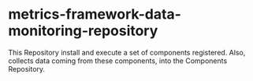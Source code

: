 # metrics-framework-data-monitoring-repository
This Repository install and execute a set of components registered. Also, collects data coming from these components, into the Components Repository.